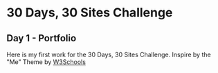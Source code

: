# 30 Days, 30 Sites Challenge

## Day 1 - Portfolio

Here is my first work for the 30 Days, 30 Sites Challenge.
Inspire by the "Me" Theme by [W3Schools](https://www.w3schools.com/bootstrap/bootstrap_theme_me.asp?utm_source=newsletter&utm_medium=email&utm_campaign=30_days_30_sites_day_1&utm_term=2019-08-17)
